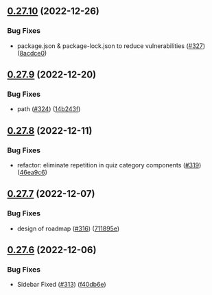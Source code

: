 ## [0.27.10](https://github.com/thecyberworld/thecyberhub.org/compare/v0.27.9...v0.27.10) (2022-12-26)


### Bug Fixes

* package.json & package-lock.json to reduce vulnerabilities ([#327](https://github.com/thecyberworld/thecyberhub.org/issues/327)) ([8acdce0](https://github.com/thecyberworld/thecyberhub.org/commit/8acdce0b256e73b97df1ead06b6ad0b8e510e8da))



## [0.27.9](https://github.com/thecyberworld/thecyberhub.org/compare/v0.27.8...v0.27.9) (2022-12-20)


### Bug Fixes

* path ([#324](https://github.com/thecyberworld/thecyberhub.org/issues/324)) ([14b243f](https://github.com/thecyberworld/thecyberhub.org/commit/14b243fc49c915c319d11a78fff2b2d19731a387))



## [0.27.8](https://github.com/thecyberworld/thecyberhub.org/compare/v0.27.7...v0.27.8) (2022-12-11)


### Bug Fixes

* refactor: eliminate repetition in quiz category components ([#319](https://github.com/thecyberworld/thecyberhub.org/issues/319)) ([46ea9c6](https://github.com/thecyberworld/thecyberhub.org/commit/46ea9c6bfb1198ce8626f98f9d17b6feacdcdb7c))



## [0.27.7](https://github.com/thecyberworld/thecyberhub.org/compare/v0.27.6...v0.27.7) (2022-12-07)


### Bug Fixes

* design of roadmap ([#316](https://github.com/thecyberworld/thecyberhub.org/issues/316)) ([711895e](https://github.com/thecyberworld/thecyberhub.org/commit/711895e7e31cb4fddce55ce02855009b1219dd5c))



## [0.27.6](https://github.com/thecyberworld/thecyberhub.org/compare/v0.27.5...v0.27.6) (2022-12-06)


### Bug Fixes

* Sidebar Fixed ([#313](https://github.com/thecyberworld/thecyberhub.org/issues/313)) ([f40db6e](https://github.com/thecyberworld/thecyberhub.org/commit/f40db6e4b518490af31062d14ef88f36f52eadbe))



